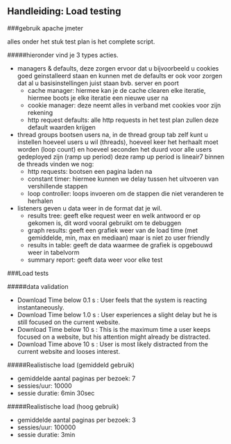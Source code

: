 ## Handleiding: Load testing

###gebruik apache jmeter

alles onder het stuk test plan is het complete script.

#####hieronder vind je 3 types acties.

* managers & defaults,
  deze zorgen ervoor dat u bijvoorbeeld u cookies goed geinstalleerd staan en kunnen met de defaults er ook voor zorgen dat al u basisinstellingen juist staan bvb. server en poort
    * cache manager: hiermee kan je de cache clearen elke iteratie, hiermee boots je elke iteratie een nieuwe user na
    * cookie manager: deze neemt alles in verband met cookies voor zijn rekening
    * http request defaults: alle http requests in het test plan zullen deze default waarden krijgen
* thread groups bootsen users na, in de thread group tab zelf kunt u instellen hoeveel users u wil (threads), hoeveel keer het herhaalt moet worden (loop count) en hoeveel seconden het duurd voor alle users gedeployed zijn (ramp up period) deze ramp up period is lineair7
  binnen de threads vinden we nog:
    * http requests: bootsen een pagina laden na
    * constant timer: hiermee kunnen we delay tussen het uitvoeren van vershillende stappen
    * loop controller: loops invoeren om de stappen die niet veranderen te herhalen
* listeners geven u data weer in de format dat je wil.
    * results tree: geeft elke request weer en welk antwoord er op gekomen is, dit word vooral gebruikt om te debuggen
    * graph results: geeft een grafiek weer van de load time (met gemiddelde, min, max en mediaan) maar is niet zo user friendly
    * results in table: geeft de data waarmee de grafiek is opgebouwd weer in tabelvorm
    * summary report: geeft data weer voor elke test




###Load tests

#####data validation

* Download Time below 0.1 s : User feels that the system is reacting instantaneously.
* Download Time below 1.0 s : User experiences a slight delay but he is still focused on the current website.
* Download Time below 10 s : This is the maximum time a user keeps focused on a website, but his attention might already be distracted.
* Download Time above 10 s : User is most likely distracted from the current website and looses interest.



#####Realistische load (gemiddeld gebruik)

* gemiddelde aantal paginas per bezoek: 7
* sessies/uur: 10000
* sessie duratie: 6min 30sec

#####Realistische load (hoog gebruik)

* gemiddelde aantal paginas per bezoek: 3
* sessies/uur: 100000
* sessie duratie: 3min

